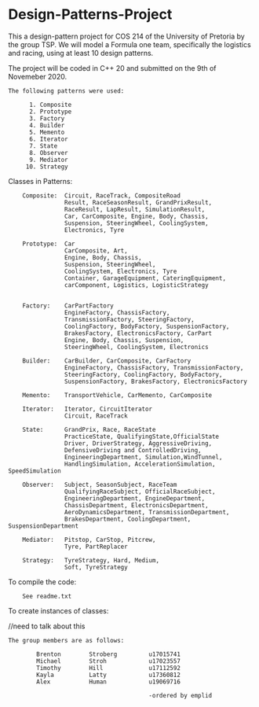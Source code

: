 # Design-Patterns-Project
This a design-pattern project for COS 214 of the University of Pretoria by the group TSP.
We will model a Formula one team, specifically the logistics and racing, using at least 10 design patterns. 

The project will be coded in C++ 20 and submitted on the 9th of Novemeber 2020.

    The following patterns were used:

          1. Composite
          2. Prototype
          3. Factory
          4. Builder
          5. Memento
          6. Iterator
          7. State
          8. Observer
          9. Mediator
         10. Strategy


Classes in Patterns:

        Composite:  Circuit, RaceTrack, CompositeRoad
                    Result, RaceSeasonResult, GrandPrixResult, 
                    RaceResult, LapResult, SimulationResult,
                    Car, CarComposite, Engine, Body, Chassis, 
                    Suspension, SteeringWheel, CoolingSystem, 
                    Electronics, Tyre
                    
        Prototype:  Car
                    CarComposite, Art,  
                    Engine, Body, Chassis, 
                    Suspension, SteeringWheel, 
                    CoolingSystem, Electronics, Tyre
                    Container, GarageEquipment, CateringEquipment,
                    carComponent, Logistics, LogisticStrategy 


        Factory:    CarPartFactory
                    EngineFactory, ChassisFactory, 
                    TransmissionFactory, SteeringFactory, 
                    CoolingFactory, BodyFactory, SuspensionFactory, 
                    BrakesFactory, ElectronicsFactory, CarPart
                    Engine, Body, Chassis, Suspension, 
                    SteeringWheel, CoolingSystem, Electronics
        
        Builder:    CarBuilder, CarComposite, CarFactory
                    EngineFactory, ChassisFactory, TransmissionFactory, 
                    SteeringFactory, CoolingFactory, BodyFactory, 
                    SuspensionFactory, BrakesFactory, ElectronicsFactory
        
        Memento:    TransportVehicle, CarMemento, CarComposite 
        
        Iterator:   Iterator, CircuitIterator
                    Circuit, RaceTrack       
        
        State:      GrandPrix, Race, RaceState
                    PracticeState, QualifyingState,OfficialState
                    Driver, DriverStrategy, AggressiveDriving, 
                    DefensiveDriving and ControlledDriving,
                    EngineeringDepartment, Simulation,WindTunnel, 
                    HandlingSimulation, AccelerationSimulation, SpeedSimulation
        
        Observer:   Subject, SeasonSubject, RaceTeam
                    QualifyingRaceSubject, OfficialRaceSubject,
                    EngineeringDepartment, EngineDepartment,
                    ChassisDepartment, ElectronicsDepartment, 
                    AeroDynamicsDepartment, TransmissionDepartment, 
                    BrakesDepartment, CoolingDepartment, SuspensionDepartment
        
        Mediator:   Pitstop, CarStop, Pitcrew, 
                    Tyre, PartReplacer
        
        Strategy:   TyreStrategy, Hard, Medium,
                    Soft, TyreStrategy


To compile the code:
        
        See readme.txt

To create instances of classes:
    
 //need to talk about this

    The group members are as follows:

            Brenton        Stroberg         u17015741
            Michael        Stroh            u17023557
            Timothy        Hill             u17112592
            Kayla          Latty            u17360812
            Alex           Human            u19069716

                                            -ordered by emplid
